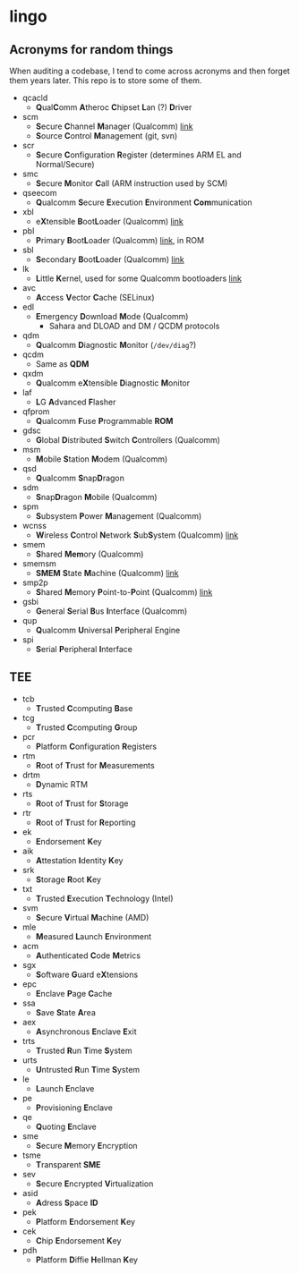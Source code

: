# lingo
## Acronyms for random things

When auditing a codebase, I tend to come across acronyms and then forget them years later.  This repo is to store some of them.

- qcacld
  - **Q**ual**C**omm **A**theroc **C**hipset **L**an (?) **D**river
- scm
  - **S**ecure **C**hannel **M**anager (Qualcomm) [link][scm]
  - **S**ource **C**ontrol **M**anagement (git, svn)
- scr
  - **S**ecure **C**onfiguration **R**egister (determines ARM EL and Normal/Secure)
- smc
  - **S**ecure **M**onitor **C**all (ARM instruction used by SCM)
- qseecom
  - **Q**ualcomm **S**ecure **E**xecution **E**nvironment **Com**munication
- xbl
  - e**X**tensible **B**oot**L**oader (Qualcomm) [link][xbl]
- pbl
  - **P**rimary **B**oot**L**oader (Qualcomm) [link][xbl], in ROM
- sbl
  - **S**econdary **B**oot**L**oader (Qualcomm) [link][xbl]  
- lk
  - **L**ittle **K**ernel, used for some Qualcomm bootloaders [link][lk]
- avc
  - **A**ccess **V**ector **C**ache (SELinux)
- edl
  - **E**mergency **D**ownload **M**ode (Qualcomm)
    - Sahara and DLOAD and DM / QCDM protocols
- qdm
  - **Q**ualcomm **D**iagnostic **M**onitor (`/dev/diag`?)
- qcdm
  - Same as **QDM**
- qxdm
  - **Q**ualcomm e**X**tensible **D**iagnostic **M**onitor
- laf
  - **L**G **A**dvanced **F**lasher
- qfprom
  - **Q**ualcomm **F**use **P**rogrammable **ROM**
- gdsc
  - **G**lobal **D**istributed **S**witch **C**ontrollers (Qualcomm)
- msm
  - **M**obile **S**tation **M**odem (Qualcomm)
- qsd
  - **Q**ualcomm **S**nap**D**ragon
- sdm
  - **S**nap**D**ragon **M**obile (Qualcomm)
- spm
  - **S**ubsystem **P**ower **M**anagement (Qualcomm)
- wcnss
  - **W**ireless **C**ontrol **N**etwork **S**ub**S**ystem (Qualcomm) [link][wcnss]
- smem
  - **S**hared **Mem**ory (Qualcomm)
- smemsm
  - **SMEM** **S**tate **M**achine (Qualcomm) [link][smemsm]
- smp2p
  - **S**hared **M**emory **P**oint-to-**P**oint (Qualcomm) [link][smp2p]
- gsbi
  - **G**eneral **S**erial **B**us **I**nterface (Qualcomm)
- qup
  - **Q**ualcomm **U**niversal **P**eripheral Engine
- spi
  - **S**erial **P**eripheral **I**nterface

[xbl]: https://www.qualcomm.com/media/documents/files/secure-boot-and-image-authentication-technical-overview.pdf
[lk]: https://developer.qualcomm.com/qfile/28821/lm80-p0436-1_little_kernel_boot_loader_overview.pdf
[scm]: https://patchwork.kernel.org/patch/415041/
[wcnss]: https://www.kernel.org/doc/Documentation/devicetree/bindings/soc/qcom/qcom,wcnss.txt
[smemsm]: https://www.kernel.org/doc/Documentation/devicetree/bindings/soc/qcom/qcom%2Csmsm.txt
[smp2p]: http://elixir.free-electrons.com/linux/v4.7/source/drivers/soc/qcom/smp2p.c

## TEE

- tcb
  - **T**rusted **C**computing **B**ase
- tcg
  - **T**rusted **C**computing **G**roup
- pcr
  - **P**latform **C**onfiguration **R**egisters
- rtm
  - **R**oot of **T**rust for **M**easurements
- drtm
  - **D**ynamic RTM
- rts
  - **R**oot of **T**rust for **S**torage
- rtr
  - **R**oot of **T**rust for **R**eporting
- ek
  - **E**ndorsement **K**ey
- aik
  - **A**ttestation **I**dentity **K**ey
- srk
  - **S**torage **R**oot **K**ey
- txt
  - **T**rusted **E**xecution **T**echnology (Intel)
- svm
  - **S**ecure **V**irtual **M**achine (AMD)
- mle
  - **M**easured **L**aunch **E**nvironment
- acm
  - **A**uthenticated **C**ode **M**etrics
- sgx
  - **S**oftware **G**uard e**X**tensions
- epc
  - **E**nclave **P**age **C**ache
- ssa
  - **S**ave **S**tate **A**rea
- aex
  - **A**synchronous **E**nclave **E**xit
- trts
  - **T**rusted **R**un **T**ime **S**ystem
- urts
  - **U**ntrusted **R**un **T**ime **S**ystem
- le
  - **L**aunch **E**nclave
- pe
  - **P**rovisioning **E**nclave
- qe
  - **Q**uoting **E**nclave
- sme
  - **S**ecure **M**emory **E**ncryption
- tsme
  - **T**ransparent **SME**
- sev
  - **S**ecure **E**ncrypted **V**irtualization
- asid
  - **A**dress **S**pace **ID**
- pek
  - **P**latform **E**ndorsement **K**ey
- cek
  - **C**hip **E**ndorsement **K**ey
- pdh
  - **P**latform **D**iffie **H**ellman **K**ey
